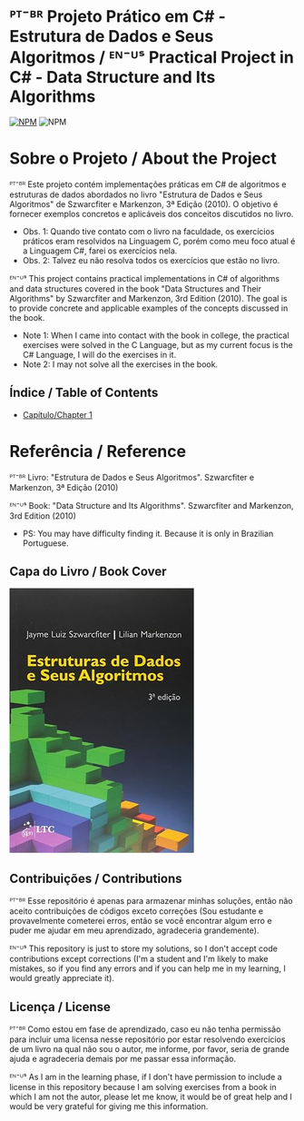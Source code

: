 #  ᴾᵀ⁻ᴮᴿ Projeto Prático em C# - Estrutura de Dados e Seus Algoritmos / ᴱᴺ⁻ᵁˢ Practical Project in C# - Data Structure and Its Algorithms
[![NPM](https://img.shields.io/npm/l/react)](https://github.com/Jrbastos18/Data-Structures-and-Their-Algorithms/blob/main/LICENSE)
![NPM](https://img.shields.io/badge/Status-In_Progress-blue)

# Sobre o Projeto / About the Project
ᴾᵀ⁻ᴮᴿ Este projeto contém implementações práticas em C# de algoritmos e estruturas de dados abordados no livro "Estrutura de Dados e Seus Algoritmos" de Szwarcfiter e Markenzon, 3ª Edição (2010). O objetivo é fornecer exemplos concretos e aplicáveis dos conceitos discutidos no livro.
- Obs. 1: Quando tive contato com o livro na faculdade, os exercícios práticos eram resolvidos na Linguagem C, porém como meu foco atual é a Linguagem C#, farei os exercícios nela.
- Obs. 2: Talvez eu não resolva todos os exercícios que estão no livro.

ᴱᴺ⁻ᵁˢ This project contains practical implementations in C# of algorithms and data structures covered in the book "Data Structures and Their Algorithms" by Szwarcfiter and Markenzon, 3rd Edition (2010). The goal is to provide concrete and applicable examples of the concepts discussed in the book.
- Note 1: When I came into contact with the book in college, the practical exercises were solved in the C Language, but as my current focus is the C# Language, I will do the exercises in it.
- Note 2: I may not solve all the exercises in the book.

## Índice / Table of Contents
- [Capítulo/Chapter 1]()

# Referência / Reference
ᴾᵀ⁻ᴮᴿ Livro: "Estrutura de Dados e Seus Algoritmos". Szwarcfiter e Markenzon, 3ª Edição (2010)

ᴱᴺ⁻ᵁˢ Book: "Data Structure and Its Algorithms". Szwarcfiter and Markenzon, 3rd Edition (2010) 
- PS: You may have difficulty finding it. Because it is only in Brazilian Portuguese.

## Capa do Livro / Book Cover
![Cover](https://github.com/Jrbastos18/Data-Structures-and-Their-Algorithms/blob/main/Assets/Cover.jpg)

## Contribuições / Contributions
ᴾᵀ⁻ᴮᴿ Esse repositório é apenas para armazenar minhas soluções, então não aceito contribuições de códigos exceto correções (Sou estudante e provavelmente cometerei erros, então se você encontrar algum erro e puder me ajudar em meu aprendizado, agradeceria grandemente).

ᴱᴺ⁻ᵁˢ This repository is just to store my solutions, so I don't accept code contributions except corrections (I'm a student and I'm likely to make mistakes, so if you find any errors and if you can help me in my learning, I would greatly appreciate it).

## Licença / License
ᴾᵀ⁻ᴮᴿ Como estou em fase de aprendizado, caso eu não tenha permissão para incluir uma licensa nesse repositório por estar resolvendo exercícios de um livro na qual não sou o autor, me informe, por favor, seria de grande ajuda e agradeceria demais por me passar essa informação. 

ᴱᴺ⁻ᵁˢ As I am in the learning phase, if I don't have permission to include a license in this repository because I am solving exercises from a book in which I am not the autor, please let me know, it would be of great help and I would be very grateful for giving me this information.

